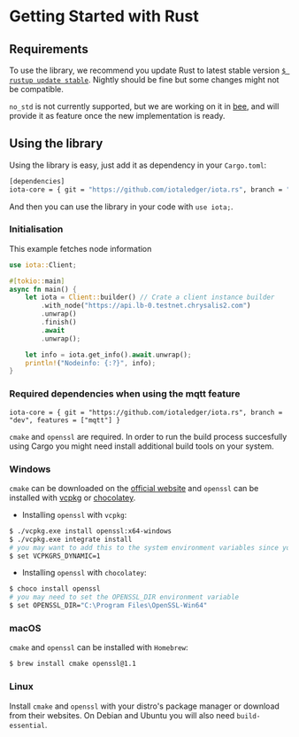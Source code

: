 # Getting Started with Rust

## Requirements

To use the library, we recommend you update Rust to latest stable version [`$ rustup update stable`](https://github.com/rust-lang/rustup.rs#keeping-rust-up-to-date). Nightly should be fine but some changes might not be compatible.

`no_std` is not currently supported, but we are working on it in [bee](https://github.com/iotaledger/bee), and will provide it as feature once the new implementation is ready.

## Using the library

Using the library is easy, just add it as dependency in your `Cargo.toml`:

```bash
[dependencies]
iota-core = { git = "https://github.com/iotaledger/iota.rs", branch = "dev" }
```

And then you can use the library in your code with `use iota;`.

### Initialisation

This example fetches node information

```rust
use iota::Client;

#[tokio::main]
async fn main() {
    let iota = Client::builder() // Crate a client instance builder
        .with_node("https://api.lb-0.testnet.chrysalis2.com")
        .unwrap()
        .finish()
        .await
        .unwrap();

    let info = iota.get_info().await.unwrap();
    println!("Nodeinfo: {:?}", info);
}
```

### Required dependencies when using the mqtt feature

`iota-core = { git = "https://github.com/iotaledger/iota.rs", branch = "dev", features = ["mqtt"] }`

`cmake` and `openssl` are required. In order to run the build process succesfully using Cargo you might need install additional build tools on your system. 

### Windows

`cmake` can be downloaded on the [official website](https://cmake.org/download/) and `openssl` can be installed with [vcpkg](https://github.com/microsoft/vcpkg) or [chocolatey](https://chocolatey.org/).

* Installing `openssl` with `vcpkg`:

```bash
$ ./vcpkg.exe install openssl:x64-windows
$ ./vcpkg.exe integrate install
# you may want to add this to the system environment variables since you'll need it to compile the crate
$ set VCPKGRS_DYNAMIC=1
```

* Installing `openssl` with `chocolatey`:

```bash
$ choco install openssl
# you may need to set the OPENSSL_DIR environment variable
$ set OPENSSL_DIR="C:\Program Files\OpenSSL-Win64"
```

### macOS

`cmake` and `openssl` can be installed with `Homebrew`:

```bash
$ brew install cmake openssl@1.1
```

### Linux

Install `cmake` and `openssl` with your distro's package manager or download from their websites. On Debian and Ubuntu you will also need `build-essential`.
